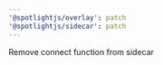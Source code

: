 ```yaml
---
'@spotlightjs/overlay': patch
'@spotlightjs/sidecar': patch
---
```


Remove connect function from sidecar
